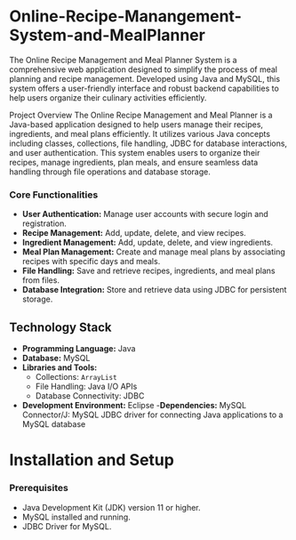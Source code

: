 # Online-Recipe-Manangement-System-and-MealPlanner
 The Online Recipe Management and Meal Planner System is a comprehensive web application designed to simplify the process of meal planning and recipe management. Developed using Java and MySQL, this 
 system offers a user-friendly interface and robust backend capabilities to help users organize their culinary activities efficiently.

Project Overview
          The Online Recipe Management and Meal Planner is a Java-based application designed to help users manage their recipes, ingredients, and meal plans efficiently. It utilizes various Java concepts 
          including classes, collections, file handling, JDBC for database interactions, and user authentication.
          This system enables users to organize their recipes, manage ingredients, plan meals, and ensure seamless data handling through file operations and database storage.

### Core Functionalities
- **User Authentication:** Manage user accounts with secure login and registration.
- **Recipe Management:** Add, update, delete, and view recipes.
- **Ingredient Management:** Add, update, delete, and view ingredients.
- **Meal Plan Management:** Create and manage meal plans by associating recipes with specific days and meals.
- **File Handling:** Save and retrieve recipes, ingredients, and meal plans from files.
- **Database Integration:** Store and retrieve data using JDBC for persistent storage.


## Technology Stack

- **Programming Language:** Java
- **Database:** MySQL
- **Libraries and Tools:**
  - Collections: `ArrayList`
  - File Handling: Java I/O APIs
  - Database Connectivity: JDBC
- **Development Environment:** Eclipse
-**Dependencies:**
   MySQL Connector/J: MySQL JDBC driver for connecting Java applications to a MySQL database

# Installation and Setup
### Prerequisites
- Java Development Kit (JDK) version 11 or higher.
- MySQL installed and running.
- JDBC Driver for MySQL.




